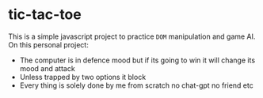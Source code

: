 # tic-tac-toe
This is a simple javascript project to practice ` DOM ` manipulation and game AI.
On this personal project:
- The computer is in defence mood but if its going to win it will change its mood and attack
- Unless trapped by two options it block
- Every thing is solely done by me from scratch no chat-gpt no friend etc
